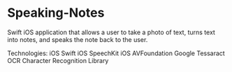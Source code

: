 # Speaking-Notes

Swift iOS application that allows a user to take a photo of text, turns text into notes, and speaks the note back to the user.

Technologies:
iOS Swift
iOS SpeechKit
iOS AVFoundation
Google Tessaract OCR Character Recognition Library

